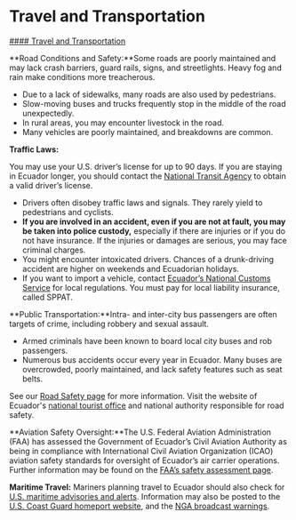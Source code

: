 # Travel and Transportation

[#### Travel and Transportation](javascript:void(0); "Travel and Transportation")

**Road Conditions and Safety:**Some roads are poorly maintained and may lack crash barriers, guard rails, signs, and streetlights. Heavy fog and rain make conditions more treacherous.

* Due to a lack of sidewalks, many roads are also used by pedestrians.
* Slow-moving buses and trucks frequently stop in the middle of the road unexpectedly.
* In rural areas, you may encounter livestock in the road.
* Many vehicles are poorly maintained, and breakdowns are common.

**Traffic Laws:**

You may use your U.S. driver’s license for up to 90 days. If you are staying in Ecuador longer, you should contact the [National Transit Agency](https://gobecuador.com/ant/) to obtain a valid driver’s license.

* Drivers often disobey traffic laws and signals. They rarely yield to pedestrians and cyclists.
* **If you are involved in an accident, even if you are not at fault, you may be taken into police custody,** especially if there are injuries or if you do not have insurance. If the injuries or damages are serious, you may face criminal charges.
* You might encounter intoxicated drivers. Chances of a drunk-driving accident are higher on weekends and Ecuadorian holidays.
* If you want to import a vehicle, contact [Ecuador’s National Customs Service](https://www.aduana.gob.ec/para-importar/) for local regulations. You must pay for local liability insurance, called SPPAT.

**Public Transportation:**Intra- and inter-city bus passengers are often targets of crime, including robbery and sexual assault.

* Armed criminals have been known to board local city buses and rob passengers.
* Numerous bus accidents occur every year in Ecuador. Many buses are overcrowded, poorly maintained, and lack safety features such as seat belts.

See our [Road Safety page](https://travel.state.gov/content/travel/en/international-travel/before-you-go/driving-and-road-safety.html) for more information. Visit the website of Ecuador's [national tourist office](http://www.ecuador.travel/) and national authority responsible for road safety.

**Aviation Safety Oversight:**The U.S. Federal Aviation Administration (FAA) has assessed the Government of Ecuador’s Civil Aviation Authority as being in compliance with International Civil Aviation Organization (ICAO) aviation safety standards for oversight of Ecuador’s air carrier operations. Further information may be found on the [FAA’s safety assessment page](http://www.faa.gov/about/initiatives/iasa/).

**Maritime Travel:** Mariners planning travel to Ecuador should also check for [U.S. maritime advisories and alerts](https://www.maritime.dot.gov/msci-alerts). Information may also be posted to the [U.S. Coast Guard homeport website](https://homeport.uscg.mil/), and the [NGA broadcast warnings](https://msi.nga.mil/NavWarnings).